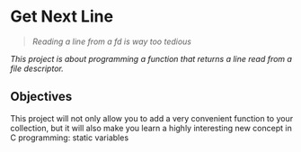 # Get Next Line
> *Reading a line from a fd is way too tedious*

*This project is about programming a function that returns a line read from a file descriptor.*

## Objectives
This project will not only allow you to add a very convenient function to your collection,
but it will also make you learn a highly interesting new concept in C programming: static variables
